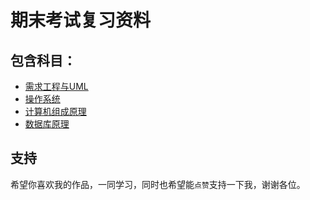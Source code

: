 # 期末考试复习资料

## 包含科目：
* [需求工程与UML](https://github.com/yanxiaonuo/Review-materials-for-final-exams/tree/master/%E9%9C%80%E6%B1%82%E5%B7%A5%E7%A8%8B%E4%B8%8EUML)
* [操作系统](https://github.com/yanxiaonuo/Review-materials-for-final-exams/tree/master/%E6%93%8D%E4%BD%9C%E7%B3%BB%E7%BB%9F)
* [计算机组成原理](https://github.com/yanxiaonuo/Review-materials-for-final-exams/tree/master/%E8%AE%A1%E7%AE%97%E6%9C%BA%E7%BB%84%E6%88%90%E5%8E%9F%E7%90%86)
* [数据库原理](https://github.com/yanxiaonuo/Review-materials-for-final-exams/tree/master/%E6%95%B0%E6%8D%AE%E5%BA%93%E5%8E%9F%E7%90%86)


## 支持
希望你喜欢我的作品，一同学习，同时也希望能`点赞`支持一下我，谢谢各位。
